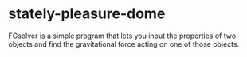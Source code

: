 # stately-pleasure-dome
FGsolver is a simple program that lets you input the properties of two objects and find the gravitational force acting on one of those objects.
